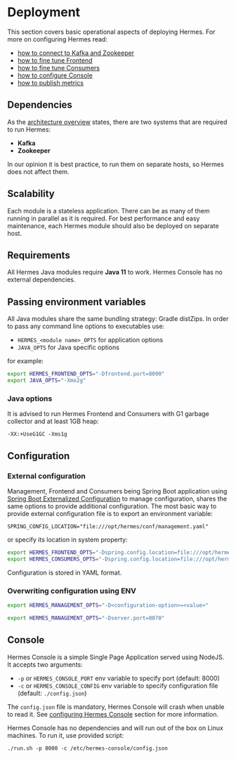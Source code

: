 # Deployment

This section covers basic operational aspects of deploying Hermes. For more on configuring Hermes read:

* [how to connect to Kafka and Zookeeper](../configuration/kafka-and-zookeeper.md)
* [how to fine tune Frontend](../configuration/frontend-tuning.md)
* [how to fine tune Consumers](../configuration/consumers-tuning.md)
* [how to configure Console](../configuration/console.md)
* [how to publish metrics](../configuration/metrics.md)

## Dependencies

As the [architecture overview](../overview/architecture.md) states, there are two systems that are required to run
Hermes:

* **Kafka**
* **Zookeeper**

In our opinion it is best practice, to run them on separate hosts, so Hermes does not affect them.

## Scalability

Each module is a stateless application. There can be as many of them running in parallel as it is required. For best
performance and easy maintenance, each Hermes module should also be deployed on separate host.

## Requirements

All Hermes Java modules require **Java 11** to work. Hermes Console has no external dependencies.

## Passing environment variables

All Java modules share the same bundling strategy: Gradle distZips. In order to pass any command line options to
executables use:

* `HERMES_<module name>_OPTS` for application options
* `JAVA_OPTS` for Java specific options

for example:

```bash
export HERMES_FRONTEND_OPTS="-Dfrontend.port=8090"
export JAVA_OPTS="-Xmx2g"
```

### Java options

It is advised to run Hermes Frontend and Consumers with G1 garbage collector and at least 1GB heap:

```
-XX:+UseG1GC -Xms1g
```

## Configuration

### External configuration

Management, Frontend and Consumers being Spring Boot application using [Spring Boot Externalized Configuration](https://docs.spring.io/spring-boot/docs/current/reference/html/features.html#features.external-config)
to manage configuration, shares the same options to provide additional configuration. The most basic way
to provide external configuration file is to export an environment variable:

```
SPRING_CONFIG_LOCATION="file:///opt/hermes/conf/management.yaml"
```
or specify its location in system property:
```bash
export HERMES_FRONTEND_OPTS="-Dspring.config.location=file:///opt/hermes/conf/frontend.yaml"
export HERMES_CONSUMERS_OPTS="-Dspring.config.location=file:///opt/hermes/conf/consumers.yaml"
```

Configuration is stored in YAML format.

### Overwriting configuration using ENV

```bash
export HERMES_MANAGEMENT_OPTS="-D<configuration-option>=<value>"
```

```bash
export HERMES_MANAGEMENT_OPTS="-Dserver.port=8070"
```

## Console

Hermes Console is a simple Single Page Application served using NodeJS. It accepts two arguments:

* `-p` or `HERMES_CONSOLE_PORT` env variable to specify port (default: 8000)
* `-c` or `HERMES_CONSOLE_CONFIG` env variable to specify configuration file (default: `./config.json`)

The `config.json` file is mandatory, Hermes Console will crash when unable to read it. See
[configuring Hermes Console](../configuration/console.md) section for more information.

Hermes Console has no dependencies and will run out of the box on Linux machines. To run it, use provided script:

```
./run.sh -p 8000 -c /etc/hermes-console/config.json
```
